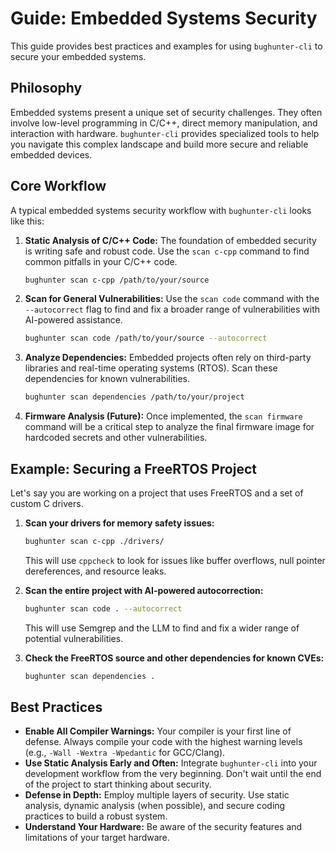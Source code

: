 # Guide: Embedded Systems Security

This guide provides best practices and examples for using `bughunter-cli` to secure your embedded systems.

## Philosophy

Embedded systems present a unique set of security challenges. They often involve low-level programming in C/C++, direct memory manipulation, and interaction with hardware. `bughunter-cli` provides specialized tools to help you navigate this complex landscape and build more secure and reliable embedded devices.

## Core Workflow

A typical embedded systems security workflow with `bughunter-cli` looks like this:

1.  **Static Analysis of C/C++ Code:** The foundation of embedded security is writing safe and robust code. Use the `scan c-cpp` command to find common pitfalls in your C/C++ code.
    ```bash
    bughunter scan c-cpp /path/to/your/source
    ```

2.  **Scan for General Vulnerabilities:** Use the `scan code` command with the `--autocorrect` flag to find and fix a broader range of vulnerabilities with AI-powered assistance.
    ```bash
    bughunter scan code /path/to/your/source --autocorrect
    ```

3.  **Analyze Dependencies:** Embedded projects often rely on third-party libraries and real-time operating systems (RTOS). Scan these dependencies for known vulnerabilities.
    ```bash
    bughunter scan dependencies /path/to/your/project
    ```

4.  **Firmware Analysis (Future):** Once implemented, the `scan firmware` command will be a critical step to analyze the final firmware image for hardcoded secrets and other vulnerabilities.

## Example: Securing a FreeRTOS Project

Let's say you are working on a project that uses FreeRTOS and a set of custom C drivers.

1.  **Scan your drivers for memory safety issues:**
    ```bash
    bughunter scan c-cpp ./drivers/
    ```
    This will use `cppcheck` to look for issues like buffer overflows, null pointer dereferences, and resource leaks.

2.  **Scan the entire project with AI-powered autocorrection:**
    ```bash
    bughunter scan code . --autocorrect
    ```
    This will use Semgrep and the LLM to find and fix a wider range of potential vulnerabilities.

3.  **Check the FreeRTOS source and other dependencies for known CVEs:**
    ```bash
    bughunter scan dependencies .
    ```

## Best Practices

*   **Enable All Compiler Warnings:** Your compiler is your first line of defense. Always compile your code with the highest warning levels (e.g., `-Wall -Wextra -Wpedantic` for GCC/Clang).
*   **Use Static Analysis Early and Often:** Integrate `bughunter-cli` into your development workflow from the very beginning. Don't wait until the end of the project to start thinking about security.
*   **Defense in Depth:** Employ multiple layers of security. Use static analysis, dynamic analysis (when possible), and secure coding practices to build a robust system.
*   **Understand Your Hardware:** Be aware of the security features and limitations of your target hardware.
